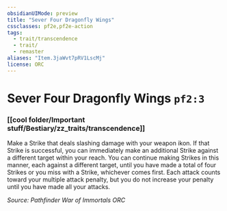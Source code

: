 ```yaml
---
obsidianUIMode: preview
title: "Sever Four Dragonfly Wings"
cssclasses: pf2e,pf2e-action
tags:
  - trait/transcendence
  - trait/
  - remaster
aliases: "Item.3jaWvt7pRV1LscMj"
license: ORC
---
```

# Sever Four Dragonfly Wings `pf2:3`

### [[cool folder/Important stuff/Bestiary/zz_traits/transcendence]]






Make a Strike that deals slashing damage with your weapon ikon. If that Strike is successful, you can immediately make an additional Strike against a different target within your reach. You can continue making Strikes in this manner, each against a different target, until you have made a total of four Strikes or you miss with a Strike, whichever comes first. Each attack counts toward your multiple attack penalty, but you do not increase your penalty until you have made all your attacks.

*Source: Pathfinder War of Immortals*
*ORC*